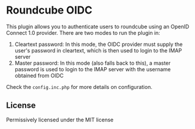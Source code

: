 # Roundcube OIDC

This plugin allows you to authenticate users to roundcube using an OpenID Connect 1.0 provider. There are two modes to run the plugin in:
1. Cleartext password: In this mode, the OIDC provider must supply the user's password in cleartext, which is then used to login to the IMAP server
2. Master password: In this mode (also falls back to this), a master password is used to login to the IMAP server with the username obtained from OIDC

Check the `config.inc.php` for more details on configuration.

## License
Permissively licensed under the MIT license

